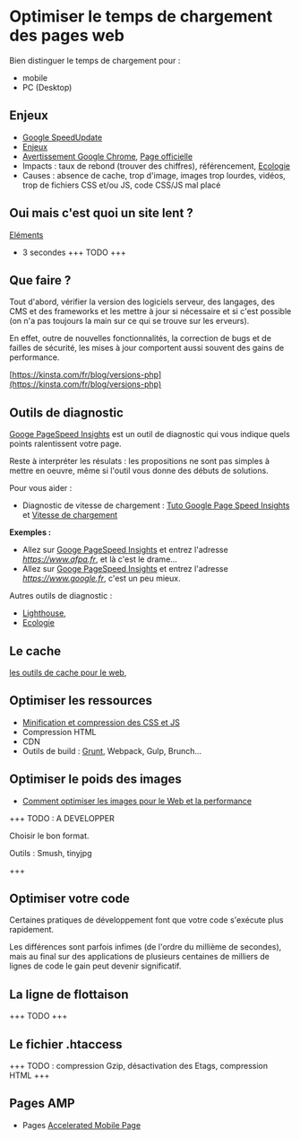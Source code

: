 <!-- HB, 17/11/2019 -->

<!-- 
caches, cdn, dns prefetch, critical css, pagespeed, dareboost etc

https://emploi.alsacreations.com/offre-585252-Developpeur-se-web-full-stack-experimente-e.html

-->

# Optimiser le temps de chargement des pages web

Bien distinguer le temps de chargement pour :

* mobile
* PC (Desktop) 

## Enjeux

* [Google SpeedUpdate](https://www.webrankinfo.com/dossiers/referencement-mobile/speed-update)
* [Enjeux](https://www.seo.fr/informations/vitesse)
* [Avertissement Google Chrome](https://www.futura-sciences.com/tech/actualites/internet-google-chrome-fait-guerre-sites-trop-lents-78293), [Page officielle](https://blog.chromium.org/2019/11/moving-towards-faster-web.html)
* Impacts : taux de rebond (trouver des chiffres), référencement, [Ecologie](https://www.websitecarbon.com)
* Causes : absence de cache, trop d'image, images trop lourdes, vidéos, trop de fichiers CSS et/ou JS, code CSS/JS mal placé

## Oui mais c'est quoi un site lent ?

[Eléments](https://blog-fr.orson.io/referencer-son-site-seo/site-web-lent-que-faire)

* 3 secondes +++ TODO +++

## Que faire ?

Tout d'abord, vérifier la version des logiciels serveur, des langages, des CMS et des frameworks et les mettre à jour si nécessaire et si c'est possible (on n'a pas toujours la main sur ce qui se trouve sur les erveurs).

En effet, outre de nouvelles fonctionnalités, la correction de bugs et de failles de sécurité, les mises à jour comportent aussi souvent des gains de performance.  

[https://kinsta.com/fr/blog/versions-php](https://kinsta.com/fr/blog/versions-php) 

## Outils de diagnostic

[Googe PageSpeed Insights](https://developers.google.com/speed/pagespeed/insights/?hl=fr) est un outil de diagnostic qui vous indique quels points ralentissent votre page. 

Reste à interpréter les résulats : les propositions ne sont pas simples à mettre en oeuvre, même si l'outil vous donne des débuts de solutions.  

Pour vous aider : 

* Diagnostic de vitesse de chargement : [Tuto Google Page Speed Insights](https://freres.peyronnet.eu/comment-utiliser-google-page-speed-ameliorer-vitesse-site) et [Vitesse de chargement](https://testmysite.withgoogle.com/intl/fr-fr)

**Exemples :** 

* Allez sur [Googe PageSpeed Insights](https://developers.google.com/speed/pagespeed/insights/?hl=fr) et entrez l'adresse _https://www.afpa.fr_, et là c'est le drame... 
* Allez sur [Googe PageSpeed Insights](https://developers.google.com/speed/pagespeed/insights/?hl=fr) et entrez l'adresse _https://www.google.fr_, c'est un peu mieux. 

Autres outils de diagnostic : 

* [Lighthouse](https://developers.google.com/web/tools/lighthouse), 
* [Ecologie](https://www.wholegraindigital.com/blog/website-energy-efficiency) 

## Le cache

[les outils de cache pour le web](https://www.mnot.net/cache_docs/index.fr.html), 

## Optimiser les ressources

* [Minification et compression des CSS et JS](https://www.it-connect.fr/quest-ce-que-la-minification)
* Compression HTML 
* CDN
* Outils de build : [Grunt](grunt.html), Webpack, Gulp, Brunch...

## Optimiser le poids des images 

* [Comment optimiser les images pour le Web et la performance](https://kinsta.com/fr/blog/optimiser-les-images-pour-le-web)

+++ TODO : A DEVELOPPER 

Choisir le bon format.

Outils : Smush, tinyjpg

+++

## Optimiser votre code

Certaines pratiques de développement font que votre code s'exécute plus rapidement.

Les différences sont parfois infimes (de l'ordre du millième de secondes), mais au final sur des applications de plusieurs centaines de milliers de lignes de code le gain peut devenir significatif.    

## La ligne de flottaison

+++ TODO +++

## Le fichier .htaccess

+++ TODO : compression Gzip, désactivation des Etags, compression HTML +++

## Pages AMP

* Pages [Accelerated Mobile Page](https://www.webrankinfo.com/dossiers/referencement-mobile/pages-amp)
